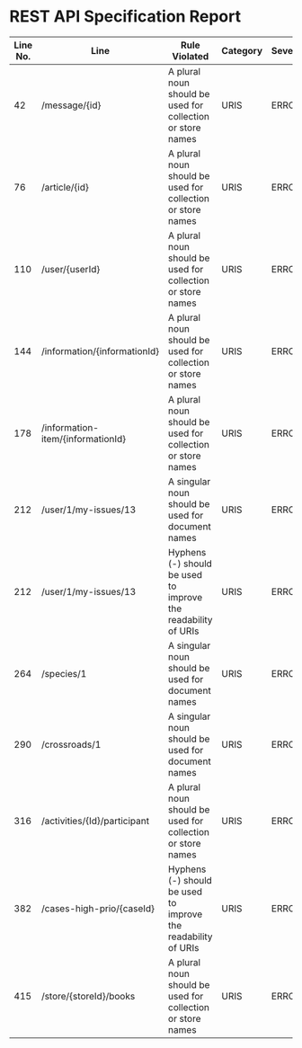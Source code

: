 REST API Specification Report
=============================
| Line No. | Line                              | Rule Violated                                                 | Category | Severity | Rule Type | Software Quality Attributes    | Improvement Suggestion                                 |
| -------- | --------------------------------- | ------------------------------------------------------------- | -------- | -------- | --------- | ------------------------------ | ------------------------------------------------------ |
| 42       | /message/{id}                     | A plural noun should be used for collection or store names    | URIS     | ERROR    | STATIC    | USABILITY, MAINTAINABILITY     | Use singular nouns for document names                  |
| 76       | /article/{id}                     | A plural noun should be used for collection or store names    | URIS     | ERROR    | STATIC    | USABILITY, MAINTAINABILITY     | Use singular nouns for document names                  |
| 110      | /user/{userId}                    | A plural noun should be used for collection or store names    | URIS     | ERROR    | STATIC    | USABILITY, MAINTAINABILITY     | Use singular nouns for document names                  |
| 144      | /information/{informationId}      | A plural noun should be used for collection or store names    | URIS     | ERROR    | STATIC    | USABILITY, MAINTAINABILITY     | Use singular nouns for document names                  |
| 178      | /information-item/{informationId} | A plural noun should be used for collection or store names    | URIS     | ERROR    | STATIC    | USABILITY, MAINTAINABILITY     | Use singular nouns for document names                  |
| 212      | /user/1/my-issues/13              | A singular noun should be used for document names             | URIS     | ERROR    | STATIC    | USABILITY, MAINTAINABILITY     | Use singular nouns for document names                  |
| 212      | /user/1/my-issues/13              | Hyphens (-) should be used to improve the readability of URIs | URIS     | ERROR    | STATIC    | COMPATIBILITY, MAINTAINABILITY | Use hyphens to improve the readability of the segments |
| 264      | /species/1                        | A singular noun should be used for document names             | URIS     | ERROR    | STATIC    | USABILITY, MAINTAINABILITY     | Use singular nouns for document names                  |
| 290      | /crossroads/1                     | A singular noun should be used for document names             | URIS     | ERROR    | STATIC    | USABILITY, MAINTAINABILITY     | Use singular nouns for document names                  |
| 316      | /activities/{Id}/participant      | A plural noun should be used for collection or store names    | URIS     | ERROR    | STATIC    | USABILITY, MAINTAINABILITY     | Use plural nouns for collection or store names         |
| 382      | /cases-high-prio/{caseId}         | Hyphens (-) should be used to improve the readability of URIs | URIS     | ERROR    | STATIC    | COMPATIBILITY, MAINTAINABILITY | Use hyphens to improve the readability of the segments |
| 415      | /store/{storeId}/books            | A plural noun should be used for collection or store names    | URIS     | ERROR    | STATIC    | USABILITY, MAINTAINABILITY     | Use singular nouns for document names                  |